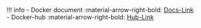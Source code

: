 !!! info
    - Docker document :material-arrow-right-bold:
    [Docs-Link](https://docs.docker.com/)   
    - Docker-hub :material-arrow-right-bold:
    [Hub-Link](https://hub.docker.com/)
